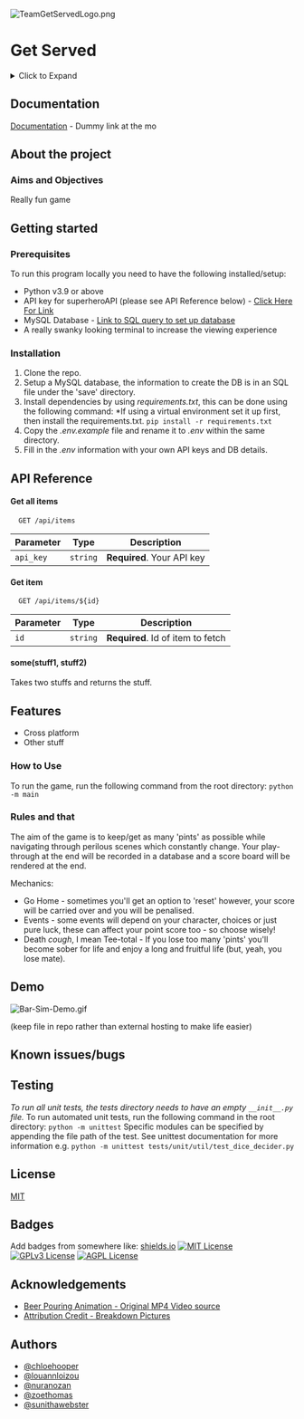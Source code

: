 ![TeamGetServedLogo.png](../../../_resources/TeamGetServedLogo.png)

# Get Served

<details><summary>Click to Expand</summary>

## Table of Contents

1.  About The Project
    
    - Aims and Objectives
2.  Getting Started
    
    - Prerequisites
    - Installation
3.  Usage
    
    - How To Use
    - Rules And That
4.  Testing and Evaluation
    

</details>

## Documentation

[Documentation](https://linktodocumentation) \- Dummy link at the mo

## About the project

### Aims and Objectives

Really fun game

## Getting started

### Prerequisites

To run this program locally you need to have the following installed/setup:

- Python v3.9 or above
- API key for superheroAPI (please see API Reference below) - [Click Here For Link](https://superheroapi.com/)
- MySQL Database - [Link to SQL query to set up database](/C:/Users/User/AppData/Local/Temp/20dGyoUwWkPKMir6aoqSslqIDpw/resources/save/game_database.sql "../save/game_database.sql")
- A really swanky looking terminal to increase the viewing experience

### Installation

1.  Clone the repo.
2.  Setup a MySQL database, the information to create the DB is in an SQL file under the 'save' directory.
3.  Install dependencies by using *requirements.txt*, this can be done using the following command:
    *If using a virtual environment set it up first, then install the requirements.txt.
    `pip install -r requirements.txt`
4.  Copy the *.env.example* file and rename it to *.env* within the same directory.
5.  Fill in the *.env* information with your own API keys and DB details.

## API Reference

#### Get all items

```http
  GET /api/items
```

| Parameter | Type | Description |
| --- | --- | --- |
| `api_key` | `string` | **Required**. Your API key |

#### Get item

```http
  GET /api/items/${id}
```

| Parameter | Type | Description |
| --- | --- | --- |
| `id` | `string` | **Required**. Id of item to fetch |

#### some(stuff1, stuff2)

Takes two stuffs and returns the stuff.

## Features

- Cross platform
- Other stuff

### How to Use

To run the game, run the following command from the root directory:
`python -m main`

### Rules and that

The aim of the game is to keep/get as many 'pints' as possible while navigating through perilous scenes which constantly change. Your play-through at the end will be recorded in a database and a score board will be rendered at the end.

Mechanics:

- Go Home - sometimes you'll get an option to 'reset' however, your score will be carried over and you will be penalised.
- Events - some events will depend on your character, choices or just pure luck, these can affect your point score too - so choose wisely!
- Death *cough*, I mean Tee-total - If you lose too many 'pints' you'll become sober for life and enjoy a long and fruitful life (but, yeah, you lose mate).

## Demo

![Bar-Sim-Demo.gif](../../../_resources/Bar-Sim-Demo.gif)

(keep file in repo rather than external hosting to make life easier)

## Known issues/bugs

## Testing

*To run all unit tests, the tests directory needs to have an empty `__init__.py` file.*
To run automated unit tests, run the following command in the root directory:
`python -m unittest`
Specific modules can be specified by appending the file path of the test. See unittest documentation for more information e.g.
`python -m unittest tests/unit/util/test_dice_decider.py`

## License

[MIT](https://choosealicense.com/licenses/mit/)

## Badges

Add badges from somewhere like: [shields.io](https://shields.io/)
[![MIT License](https://img.shields.io/apm/l/atomic-design-ui.svg)](https://github.com/tterb/atomic-design-ui/blob/master/LICENSEs)
[![GPLv3 License](https://img.shields.io/badge/License-GPL%20v3-yellow.svg)](https://opensource.org/licenses/)
[![AGPL License](https://img.shields.io/badge/license-AGPL-blue.svg)](http://www.gnu.org/licenses/agpl-3.0)

## Acknowledgements

- [Beer Pouring Animation - Original MP4 Video source](https://pixabay.com/videos/beer-glass-pouring-drink-bar-pub-67395/)
- [Attribution Credit - Breakdown Pictures](https://pixabay.com/users/breakdownpictures-12141240/?utm_source=link-attribution&utm_medium=referral&utm_campaign=image&utm_content=67395)

## Authors

- [@chloehooper](https://github.com/chloeh98)
- [@louannloizou](https://github.com/louannl)
- [@nuranozan](https://github.com/nuran-o)
- [@zoethomas](https://github.com/zoerthomas)
- [@sunithawebster](https://github.com/SunithaWebster)